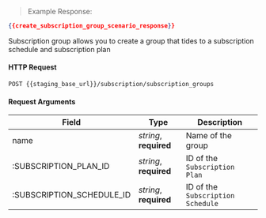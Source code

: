 > Example Response:

```json
{{create_subscription_group_scenario_response}}
```
Subscription group allows you to create a group that tides to a subscription schedule and subscription plan

#### HTTP Request

`POST {{staging_base_url}}/subscription/subscription_groups`

#### Request Arguments

Field | Type | Description
----- | ---- | -----------
name | *string*, **required** | Name of the group
:SUBSCRIPTION_PLAN_ID | *string*, **required** | ID of the `Subscription Plan`
:SUBSCRIPTION_SCHEDULE_ID | *string*, **required** | ID of the `Subscription Schedule`
